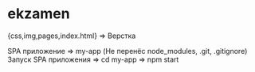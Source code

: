 # ekzamen
{css,img,pages,index.html} => Верстка

SPA приложение => my-app (Не перенёс node_modules, .git, .gitignore)
Запуск SPA приложения => cd my-app => npm start
